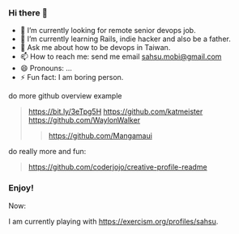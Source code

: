 ### Hi there 👋

- 🔭 I’m currently looking for remote senior devops job.
- 🌱 I’m currently learning Rails, indie hacker and also be a father.
- 💬 Ask me about how to be devops in Taiwan.
- 📫 How to reach me: send me email sahsu.mobi@gmail.com
- 😄 Pronouns: ...
- ⚡ Fun fact: I am boring person.

do more github overview example 
> https://bit.ly/3eTpg5H
> https://github.com/katmeister
> https://github.com/WaylonWalker
> > https://github.com/Mangamaui

do really more and fun:
> https://github.com/coderjojo/creative-profile-readme

### Enjoy!

Now:

I am currently playing with https://exercism.org/profiles/sahsu.
